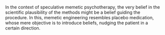 In the context of speculative memetic psychotherapy, the very belief in the scientific plausibility of the methods might be a belief guiding the procedure. In this, memetic engineering resembles placebo medication, whose mere objective is to introduce beliefs, nudging the patient in a certain direction.